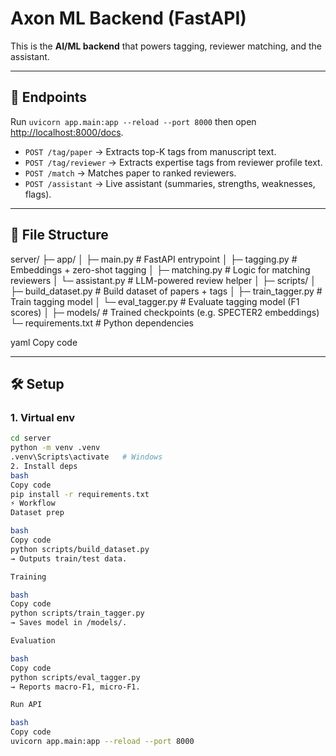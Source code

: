 # Axon ML Backend (FastAPI)

This is the **AI/ML backend** that powers tagging, reviewer matching, and the assistant.

---

## 📡 Endpoints

Run `uvicorn app.main:app --reload --port 8000` then open [http://localhost:8000/docs](http://localhost:8000/docs).

- `POST /tag/paper` → Extracts top-K tags from manuscript text.
- `POST /tag/reviewer` → Extracts expertise tags from reviewer profile text.
- `POST /match` → Matches paper to ranked reviewers.
- `POST /assistant` → Live assistant (summaries, strengths, weaknesses, flags).

---

## 📂 File Structure

server/
├─ app/
│ ├─ main.py # FastAPI entrypoint
│ ├─ tagging.py # Embeddings + zero-shot tagging
│ ├─ matching.py # Logic for matching reviewers
│ └─ assistant.py # LLM-powered review helper
│
├─ scripts/
│ ├─ build_dataset.py # Build dataset of papers + tags
│ ├─ train_tagger.py # Train tagging model
│ └─ eval_tagger.py # Evaluate tagging model (F1 scores)
│
├─ models/ # Trained checkpoints (e.g. SPECTER2 embeddings)
└─ requirements.txt # Python dependencies

yaml
Copy code

---

## 🛠️ Setup

### 1. Virtual env
```bash
cd server
python -m venv .venv
.venv\Scripts\activate   # Windows
2. Install deps
bash
Copy code
pip install -r requirements.txt
⚡ Workflow
Dataset prep

bash
Copy code
python scripts/build_dataset.py
→ Outputs train/test data.

Training

bash
Copy code
python scripts/train_tagger.py
→ Saves model in /models/.

Evaluation

bash
Copy code
python scripts/eval_tagger.py
→ Reports macro-F1, micro-F1.

Run API

bash
Copy code
uvicorn app.main:app --reload --port 8000